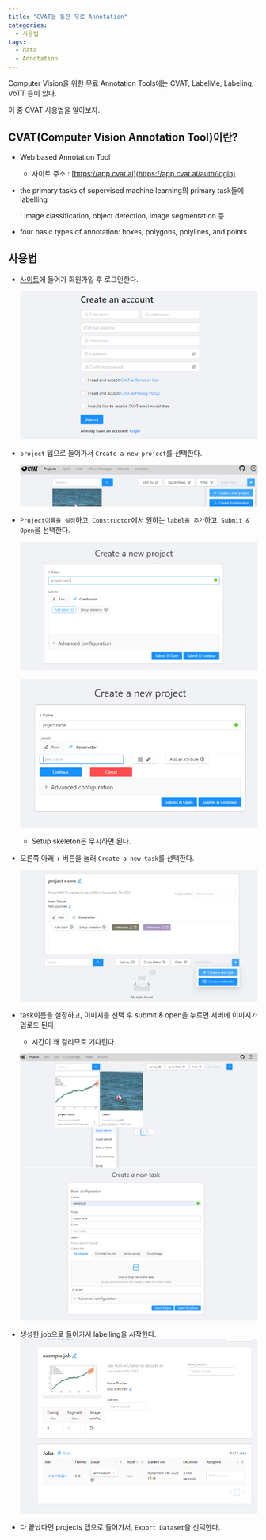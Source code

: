 ```yaml
---
title: "CVAT을 통한 무료 Annotation"
categories:
  - 사용법
tags:
  - data
  - Annotation
---
```


Computer Vision을 위한 무료 Annotation Tools에는 CVAT, LabelMe, Labeling, VoTT 등이 있다.

이 중 CVAT 사용법을 알아보자.

## CVAT(Computer Vision Annotation Tool)이란?

- Web based Annotation Tool
    - 사이트 주소 : [https://app.cvat.ai](https://app.cvat.ai/auth/login)
- the primary tasks of supervised machine learning의 primary task들에 labelling
    
    : image classification, object detection, image segmentation 등
    
- four basic types of annotation: boxes, polygons, polylines, and points

## 사용법

- [사이트](https://app.cvat.ai/)에 들어가 회원가입 후 로그인한다.
    
    ![Untitled](/assets/images/2022-11-07-images/Untitled.png)
    
- `project` 텝으로 들어가서 `Create a new project`를 선택한다.

    ![Untitled](/assets/images/2022-11-07-images/Untitled%201.png)

- `Project이름을 설정`하고, `Constructor`에서 원하는 `label을 추가`하고, `Submit & Open`을 선택한다.
    
    ![Untitled](/assets/images/2022-11-07-images/Untitled%202.png)
    
    ![Untitled](/assets/images/2022-11-07-images/Untitled%203.png)
    
    - Setup skeleton은 무시하면 된다.
- 오른쪽 아래 + 버튼을 눌러 `Create a new task`를 선택한다.
    
    ![Untitled](/assets/images/2022-11-07-images/Untitled%204.png)
    
- task이름을 설정하고, 이미지를 선택 후 submit & open을 누르면 서버에 이미지가 업로드 된다.
    - 시간이 꽤 걸리므로 기다린다.
        
    ![Untitled](/assets/images/2022-11-07-images/Untitled%205.png)    
    ![Untitled](/assets/images/2022-11-07-images/Untitled%206.png)
    
- 생성한 job으로 들어가서 labelling을 시작한다.
    ![Untitled](/assets/images/2022-11-07-images/Untitled%207.png)
    
- 다 끝났다면 projects 탭으로 들어가서, `Export Dataset`을 선택한다.